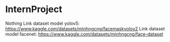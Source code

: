 # InternProject
Nothing
Link dataset model yolov5: https://www.kaggle.com/datasets/minhngcng/facemaskyolov2
Link dataset model facenet: https://www.kaggle.com/datasets/minhngcng/face-dataset
